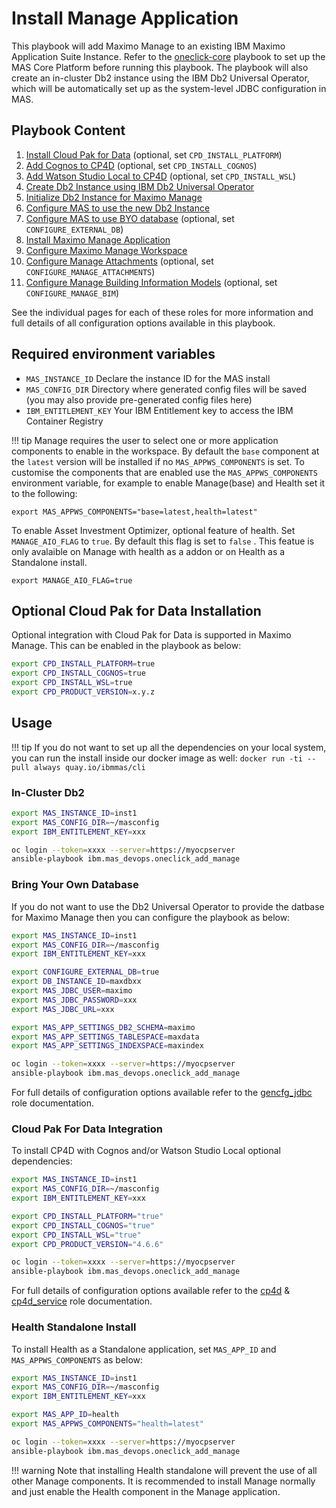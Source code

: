 Install Manage Application
===============================================================================

This playbook will add Maximo Manage to an existing IBM Maximo Application Suite Instance.  Refer to the [oneclick-core](oneclick-core.md) playbook to set up the MAS Core Platform before running this playbook.  The playbook will also create an in-cluster Db2 instance using the IBM Db2 Universal Operator, which will be automatically set up as the system-level JDBC configuration in MAS.

Playbook Content
-------------------------------------------------------------------------------

1. [Install Cloud Pak for Data](../roles/cp4d.md) (optional, set `CPD_INSTALL_PLATFORM`)
2. [Add Cognos to CP4D](../roles/cp4d_service.md) (optional, set `CPD_INSTALL_COGNOS`)
3. [Add Watson Studio Local to CP4D](../roles/cp4d_service.md) (optional, set `CPD_INSTALL_WSL`)
4. [Create Db2 Instance using IBM Db2 Universal Operator](../roles/db2.md)
5. [Initialize Db2 Instance for Maximo Manage](../roles/suite_db2_setup_for_manage.md)
6. [Configure MAS to use the new Db2 Instance](../roles/suite_config.md)
7. [Configure MAS to use BYO database](../roles/gencfg_jdbc.md) (optional, set `CONFIGURE_EXTERNAL_DB`)
8. [Install Maximo Manage Application](../roles/suite_app_install.md)
9. [Configure Maximo Manage Workspace](../roles/suite_app_config.md)
10. [Configure Manage Attachments](../roles/suite_manage_doclinks_config.md) (optional, set `CONFIGURE_MANAGE_ATTACHMENTS`)
11. [Configure Manage Building Information Models](../roles/suite_manage_bim_config.md) (optional, set `CONFIGURE_MANAGE_BIM`)

See the individual pages for each of these roles for more information and full details of all configuration options available in this playbook.


Required environment variables
-------------------------------------------------------------------------------
- `MAS_INSTANCE_ID` Declare the instance ID for the MAS install
- `MAS_CONFIG_DIR` Directory where generated config files will be saved (you may also provide pre-generated config files here)
- `IBM_ENTITLEMENT_KEY` Your IBM Entitlement key to access the IBM Container Registry

!!! tip
    Manage requires the user to select one or more application components to enable in the workspace. By default the `base` component at the `latest` version will be installed if no `MAS_APPWS_COMPONENTS` is set. To customise the components that are enabled use the `MAS_APPWS_COMPONENTS` environment variable, for example to enable Manage(base) and Health set it to the following:

   `export MAS_APPWS_COMPONENTS="base=latest,health=latest"`

   To enable Asset Investment Optimizer, optional feature of health. Set `MANAGE_AIO_FLAG` to `true`. By default this flag is set to `false` . This featue is only avalaible on Manage with health as a addon or on Health as a Standalone install.

   `export MANAGE_AIO_FLAG=true`




Optional Cloud Pak for Data Installation
-------------------------------------------------------------------------------
Optional integration with Cloud Pak for Data is supported in Maximo Manage.  This can be enabled in the playbook as below:

```bash
export CPD_INSTALL_PLATFORM=true
export CPD_INSTALL_COGNOS=true
export CPD_INSTALL_WSL=true
export CPD_PRODUCT_VERSION=x.y.z
```




Usage
-------------------------------------------------------------------------------

!!! tip
    If you do not want to set up all the dependencies on your local system, you can run the install inside our docker image as well: `docker run -ti --pull always quay.io/ibmmas/cli`

### In-Cluster Db2
```bash
export MAS_INSTANCE_ID=inst1
export MAS_CONFIG_DIR=~/masconfig
export IBM_ENTITLEMENT_KEY=xxx

oc login --token=xxxx --server=https://myocpserver
ansible-playbook ibm.mas_devops.oneclick_add_manage
```


### Bring Your Own Database
If you do not want to use the Db2 Universal Operator to provide the datbase for Maximo Manage then you can configure the playbook as below:

``` bash
export MAS_INSTANCE_ID=inst1
export MAS_CONFIG_DIR=~/masconfig
export IBM_ENTITLEMENT_KEY=xxx

export CONFIGURE_EXTERNAL_DB=true
export DB_INSTANCE_ID=maxdbxx
export MAS_JDBC_USER=maximo
export MAS_JDBC_PASSWORD=xxx
export MAS_JDBC_URL=xxx

export MAS_APP_SETTINGS_DB2_SCHEMA=maximo
export MAS_APP_SETTINGS_TABLESPACE=maxdata
export MAS_APP_SETTINGS_INDEXSPACE=maxindex

oc login --token=xxxx --server=https://myocpserver
ansible-playbook ibm.mas_devops.oneclick_add_manage
```

For full details of configuration options available refer to the [gencfg_jdbc](../roles/gencfg_jdbc.md) role documentation.


### Cloud Pak For Data Integration
To install CP4D with Cognos and/or Watson Studio Local optional dependencies:

```bash
export MAS_INSTANCE_ID=inst1
export MAS_CONFIG_DIR=~/masconfig
export IBM_ENTITLEMENT_KEY=xxx

export CPD_INSTALL_PLATFORM="true"
export CPD_INSTALL_COGNOS="true"
export CPD_INSTALL_WSL="true"
export CPD_PRODUCT_VERSION="4.6.6"

oc login --token=xxxx --server=https://myocpserver
ansible-playbook ibm.mas_devops.oneclick_add_manage
```

For full details of configuration options available refer to the [cp4d](../roles/cp4d.md) & [cp4d_service](../roles/cp4d_service.md) role documentation.


### Health Standalone Install
To install Health as a Standalone application, set `MAS_APP_ID` and `MAS_APPWS_COMPONENTS` as below:

```bash
export MAS_INSTANCE_ID=inst1
export MAS_CONFIG_DIR=~/masconfig
export IBM_ENTITLEMENT_KEY=xxx

export MAS_APP_ID=health
export MAS_APPWS_COMPONENTS="health=latest"

oc login --token=xxxx --server=https://myocpserver
ansible-playbook ibm.mas_devops.oneclick_add_manage
```

!!! warning
    Note that installing Health standalone will prevent the use of all other Manage components.  It is recommended to install Manage normally and just enable the Health component in the Manage application.
